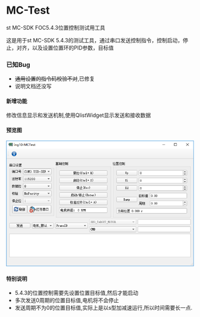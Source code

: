 # MC-Test
st MC-SDK FOC5.4.3位置控制测试用工具

这是用于st MC-SDK 5.4.3的测试工具，通过串口发送控制指令，控制启动，停止，对齐，以及设置位置环的PID参数，目标值


### 已知Bug 
* ~~通用设置的指令码校验不对~~,已修复
* 说明文档还没写

#### 新增功能
修改信息显示和发送机制,使用QlistWidget显示发送和接收数据
#### 预览图
![preview](https://github.com/Ging-H/MC-Test/blob/master/preview.png)
#### 特别说明
* 5.4.3的位置控制需要先设置位置目标值,然后才能启动
* 多次发送0周期的位置目标值,电机将不会停止
* 发送周期不为0的位置目标值,实际上是以s型加减速运行,所以时间需要长一点.

